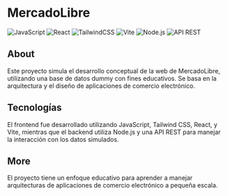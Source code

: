 # MercadoLibre
![JavaScript](https://img.shields.io/badge/JavaScript-F7DF1E?style=for-the-badge&logo=javascript&logoColor=black)
![React](https://img.shields.io/badge/React-61DAFB?style=for-the-badge&logo=react&logoColor=black)
![TailwindCSS](https://img.shields.io/badge/TailwindCSS-38B2AC?style=for-the-badge&logo=tailwind-css&logoColor=white)
![Vite](https://img.shields.io/badge/Vite-646CFF?style=for-the-badge&logo=vite&logoColor=white)
![Node.js](https://img.shields.io/badge/Node.js-339933?style=for-the-badge&logo=node.js&logoColor=white)
![API REST](https://img.shields.io/badge/API%20REST-02569B?style=for-the-badge&logo=api&logoColor=white)


## About
Este proyecto simula el desarrollo conceptual de la web de MercadoLibre, utilizando una base de datos dummy con fines educativos. Se basa en la arquitectura y el diseño de aplicaciones de comercio electrónico.

## Tecnologías
El frontend fue desarrollado utilizando JavaScript, Tailwind CSS, React, y Vite, mientras que el backend utiliza Node.js y una API REST para manejar la interacción con los datos simulados.

## More
El proyecto tiene un enfoque educativo para aprender a manejar arquitecturas de aplicaciones de comercio electrónico a pequeña escala.
